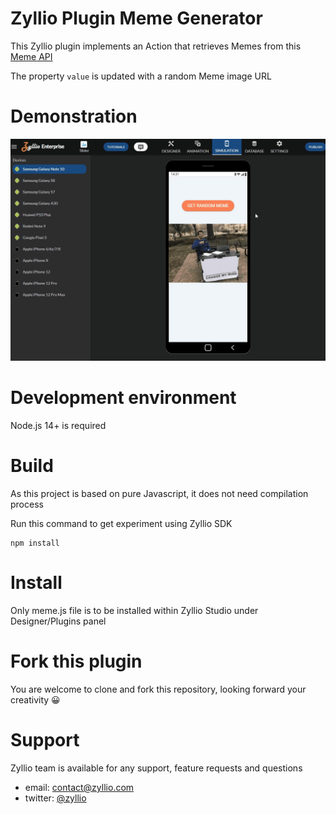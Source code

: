 # Zyllio Plugin Meme Generator

This Zyllio plugin implements an Action that retrieves Memes from this [Meme API](api.imgflip.com)

The property `value` is updated with a random Meme image URL

# Demonstration

<img src="./snapshots/demo.gif">

# Development environment

Node.js 14+ is required

# Build

As this project is based on pure Javascript, it does not need compilation process

Run this command to get experiment using Zyllio SDK 

```shell
npm install
```

# Install

Only meme.js file is to be installed within Zyllio Studio under Designer/Plugins panel

# Fork this plugin

You are welcome to clone and fork this repository, looking forward your creativity 😀

# Support

Zyllio team is available for any support, feature requests and questions

- email: contact@zyllio.com
- twitter: [@zyllio](https://twitter.com/zyllio) 
